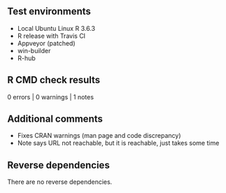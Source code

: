 ## Test environments
* Local Ubuntu Linux R 3.6.3
* R release with Travis CI
* Appveyor (patched)
* win-builder
* R-hub

## R CMD check results

0 errors | 0 warnings | 1 notes


## Additional comments
* Fixes CRAN warnings (man page and code discrepancy)
* Note says URL not reachable, but it is reachable, just takes some time

## Reverse dependencies

There are no reverse dependencies.
